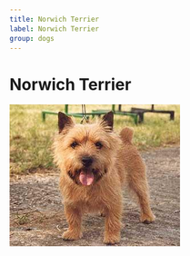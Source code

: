 ```yaml
---
title: Norwich Terrier
label: Norwich Terrier
group: dogs
---
```


# Norwich Terrier

![Norwich Terrier](/assets/images/Norwich_terrier/image.jpg "Norwich Terrier")